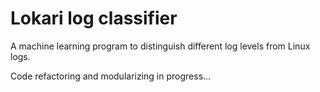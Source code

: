 # Lokari log classifier

A machine learning program to distinguish different log levels from Linux logs.

Code refactoring and modularizing in progress...
